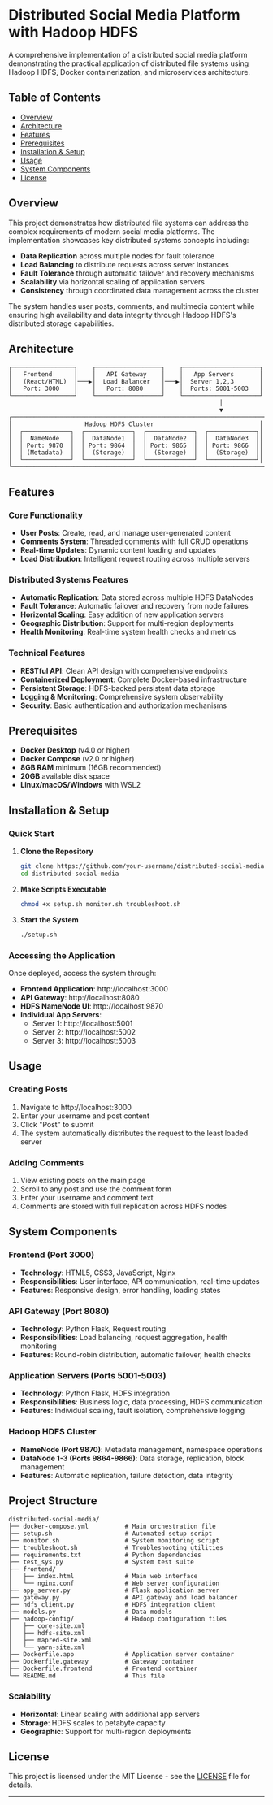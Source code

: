 # Distributed Social Media Platform with Hadoop HDFS

A comprehensive implementation of a distributed social media platform demonstrating the practical application of distributed file systems using Hadoop HDFS, Docker containerization, and microservices architecture.

## Table of Contents

- [Overview](#overview)
- [Architecture](#architecture)
- [Features](#features)
- [Prerequisites](#prerequisites)
- [Installation & Setup](#installation--setup)
- [Usage](#usage)
- [System Components](#system-components)
- [License](#license)

## Overview

This project demonstrates how distributed file systems can address the complex requirements of modern social media platforms. The implementation showcases key distributed systems concepts including:

- **Data Replication** across multiple nodes for fault tolerance
- **Load Balancing** to distribute requests across server instances
- **Fault Tolerance** through automatic failover and recovery mechanisms
- **Scalability** via horizontal scaling of application servers
- **Consistency** through coordinated data management across the cluster

The system handles user posts, comments, and multimedia content while ensuring high availability and data integrity through Hadoop HDFS's distributed storage capabilities.

## Architecture

```
┌─────────────────┐    ┌──────────────────┐    ┌─────────────────────┐
│   Frontend      │    │   API Gateway    │    │   App Servers       │
│   (React/HTML)  │───▶│  Load Balancer   │───▶│  Server 1,2,3       │
│   Port: 3000    │    │   Port: 8080     │    │  Ports: 5001-5003   │
└─────────────────┘    └──────────────────┘    └─────────────────────┘
                                                          │
                                                          ▼
┌─────────────────────────────────────────────────────────────────────┐
│                    Hadoop HDFS Cluster                             │
│  ┌─────────────┐  ┌─────────────┐  ┌─────────────┐  ┌─────────────┐│
│  │  NameNode   │  │  DataNode1  │  │  DataNode2  │  │  DataNode3  ││
│  │ Port: 9870  │  │ Port: 9864  │  │ Port: 9865  │  │ Port: 9866  ││
│  │ (Metadata)  │  │  (Storage)  │  │  (Storage)  │  │  (Storage)  ││
│  └─────────────┘  └─────────────┘  └─────────────┘  └─────────────┘│
└─────────────────────────────────────────────────────────────────────┘
```

## Features

### Core Functionality
- **User Posts**: Create, read, and manage user-generated content
- **Comments System**: Threaded comments with full CRUD operations
- **Real-time Updates**: Dynamic content loading and updates
- **Load Distribution**: Intelligent request routing across multiple servers

### Distributed Systems Features
- **Automatic Replication**: Data stored across multiple HDFS DataNodes
- **Fault Tolerance**: Automatic failover and recovery from node failures
- **Horizontal Scaling**: Easy addition of new application servers
- **Geographic Distribution**: Support for multi-region deployments
- **Health Monitoring**: Real-time system health checks and metrics

### Technical Features
- **RESTful API**: Clean API design with comprehensive endpoints
- **Containerized Deployment**: Complete Docker-based infrastructure
- **Persistent Storage**: HDFS-backed persistent data storage
- **Logging & Monitoring**: Comprehensive system observability
- **Security**: Basic authentication and authorization mechanisms

## Prerequisites

- **Docker Desktop** (v4.0 or higher)
- **Docker Compose** (v2.0 or higher)
- **8GB RAM** minimum (16GB recommended)
- **20GB** available disk space
- **Linux/macOS/Windows** with WSL2

## Installation & Setup

### Quick Start

1. **Clone the Repository**
   ```bash
   git clone https://github.com/your-username/distributed-social-media.git
   cd distributed-social-media
   ```

2. **Make Scripts Executable**
   ```bash
   chmod +x setup.sh monitor.sh troubleshoot.sh
   ```

3. **Start the System**
   ```bash
   ./setup.sh
   ```

### Accessing the Application

Once deployed, access the system through:

- **Frontend Application**: http://localhost:3000
- **API Gateway**: http://localhost:8080
- **HDFS NameNode UI**: http://localhost:9870
- **Individual App Servers**: 
  - Server 1: http://localhost:5001
  - Server 2: http://localhost:5002
  - Server 3: http://localhost:5003

## Usage

### Creating Posts

1. Navigate to http://localhost:3000
2. Enter your username and post content
3. Click "Post" to submit
4. The system automatically distributes the request to the least loaded server

### Adding Comments

1. View existing posts on the main page
2. Scroll to any post and use the comment form
3. Enter your username and comment text
4. Comments are stored with full replication across HDFS nodes

## System Components

### Frontend (Port 3000)
- **Technology**: HTML5, CSS3, JavaScript, Nginx
- **Responsibilities**: User interface, API communication, real-time updates
- **Features**: Responsive design, error handling, loading states

### API Gateway (Port 8080)
- **Technology**: Python Flask, Request routing
- **Responsibilities**: Load balancing, request aggregation, health monitoring
- **Features**: Round-robin distribution, automatic failover, health checks

### Application Servers (Ports 5001-5003)
- **Technology**: Python Flask, HDFS integration
- **Responsibilities**: Business logic, data processing, HDFS communication
- **Features**: Individual scaling, fault isolation, comprehensive logging

### Hadoop HDFS Cluster
- **NameNode (Port 9870)**: Metadata management, namespace operations
- **DataNode 1-3 (Ports 9864-9866)**: Data storage, replication, block management
- **Features**: Automatic replication, failure detection, data integrity


## Project Structure

```
distributed-social-media/
├── docker-compose.yml          # Main orchestration file
├── setup.sh                    # Automated setup script
├── monitor.sh                  # System monitoring script
├── troubleshoot.sh             # Troubleshooting utilities
├── requirements.txt            # Python dependencies
├── test_sys.py                 # System test suite
├── frontend/
│   ├── index.html              # Main web interface
│   └── nginx.conf              # Web server configuration
├── app_server.py               # Flask application server
├── gateway.py                  # API gateway and load balancer
├── hdfs_client.py              # HDFS integration client
├── models.py                   # Data models
├── hadoop-config/              # Hadoop configuration files
│   ├── core-site.xml
│   ├── hdfs-site.xml
│   ├── mapred-site.xml
│   └── yarn-site.xml
├── Dockerfile.app              # Application server container
├── Dockerfile.gateway          # Gateway container
├── Dockerfile.frontend         # Frontend container
└── README.md                   # This file
```


### Scalability
- **Horizontal**: Linear scaling with additional app servers
- **Storage**: HDFS scales to petabyte capacity
- **Geographic**: Support for multi-region deployments



## License

This project is licensed under the MIT License - see the [LICENSE](LICENSE) file for details.

---

